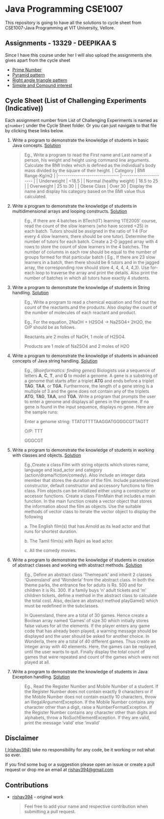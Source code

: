 # Java Programming CSE1007

This repository is going to have all the solutions to cycle sheet from CSE1007-Java Programming at VIT University, Vellore.

## Assignments - 13329 - DEEPIKAA S

Since I have this course under her I will also upload the assignments she gives apart from the cycle sheet

*  [Prime Number]()
*  [Pyramid pattern]()
*  [Right angle triangle pattern]()
*  [Simple and Comound interest]()

## Cycle Sheet (List of Challenging Experiments (Indicative))

Each assignment number from List of Challenging Experiments is named as `q[number]` under the Cycle Sheet folder. Or you can just navigate to that file by clicking these links below.

1. Write a program to demonstrate the knowledge of students in basic Java concepts. [Solution]()

	>Eg., Write a program to read the First name and Last name of a person, his weight and height using command line arguments. Calculate the BMI Index which is defined as the individual's body mass divided by the square of their height.
	>| Category | BMI Range-Kg/m2 |
	>|------------------------------- |----------------------- |
	>| Underweight | <18.5 |
	>| Normal (healthy weight) | 18.5 to 25 |
	>| Overweight | 25 to 30 |
	>| Obese Class | Over 30 |
	>Display the name and display his category based on the BMI value thus calculated.

  
2. Write a program to demonstrate the knowledge of students in multidimensional arrays and looping constructs. [Solution]()

	> Eg., If there are 4 batches in BTech(IT) learning ‘ITE2005’ course, read the count of the slow learners (who have scored <25) in each batch. Tutors should be assigned in the ratio of 1:4 (For every 4 slow learners, there should be one tutor). Determine the number of tutors for each batch. Create a 2-D jagged array with 4 rows to store the count of slow learners in the 4 batches. The number of columns in each row should be equal to the number of groups formed for that particular batch ( Eg., If there are 23 slow learners in a batch, then there should be 6 tutors and in the jagged array, the corresponding row should store 4, 4, 4, 4, 4,3). Use for-each loop to traverse the array and print the details. Also print the number of batches in which all tutors have exactly 4 students.

3. Write a program to demonstrate the knowledge of students in String handling. [Solution]()

	> Eg., Write a program to read a chemical equation and find out the
	> count of the reactants and the products. Also display the count of the
	> number of molecules of each reactant and product.
	> 
	> Eg., For the equation, 2NaOH + H2SO4 -> Na2SO4+ 2H2O,  the O/P  should
	> be as follows.
	> 
	> Reactants are 2 moles of NaOH,  1 mole of H2SO4.
	> 
	> Products are 1 mole of Na2SO4 and 2 moles of H2O

4. Write a program to demonstrate the knowledge of students in advanced concepts of Java string handling. [Solution]()

	> Eg., (_Bioinformatics: finding genes_) Biologists use a sequence of
	> letters **A**, **C**, **T**, and **G** to model a genome. A gene is a
	> substring of a genome that starts after a triplet **ATG** and ends
	> before a triplet **TAG**, **TAA**, or **TGA**. Furthermore, the length
	> of a gene string is a multiple of 3 and the gene does not contain any
	> of the triplets **ATG**, **TAG**, **TAA**, and **TGA**. Write a
	> program that prompts the user to enter a genome and displays all genes
	> in the genome. If no gene is found in the input sequence, displays no
	> gene. Here are the sample runs:
	> 
	> Enter a genome string: TTATGTTTTAAGGATGGGGCGTTAGTT
	> 
	> O/P:  TTT
	> 
	> GGGCGT

5. Write a program to demonstrate the knowledge of students in working with classes and objects. [Solution]()

	> Eg.,Create a class Film with string objects which stores name,
	> language and lead_actor and category (action/drama/fiction/comedy).
	> Also include an integer data member that stores the duration of the
	> film. Include parameterized constructor, default constructor and
	> accessory functions to film class. Flim objects can be initialized
	> either using a constructor or accessor functions. Create a class
	> FilmMain that includes a main function. In the main function create a
	> vector object that stores the information about the film as objects.
	> Use the suitable methods of vector class to iterate the vector object
	> to display the following
	> 
	> a. The English film(s) that has Arnold
	> as its lead actor and that runs for shortest duration.
	> 
	> b. The Tamil film(s) with Rajini as
	> lead actor.
	> 
	> c. All the comedy movies.

6. Write a program to demonstrate the knowledge of students in creation of abstract classes and working with abstract methods. [Solution]()

	> Eg., Define an abstract class ‘Themepark’ and inherit 2 classes
	> ‘Queensland’ and ‘Wonderla’ from the abstract class. In both the theme
	> parks, the entrance fee for adults is Rs. 500 and for children it is
	> Rs. 300. If a family buys ‘n’ adult tickets and ‘m’ children tickets,
	> define a method in the abstract class to calculate the total cost.
	> Also, declare an abstract method playGame() which must be redefined in
	> the subclasses.
	> 
	> In Queensland, there are a total of 30 games. Hence create a Boolean
	> array named ‘Games’ of size 30 which initially stores false values for
	> all the elements. If the player enters any game code that has already
	> been played, a warning message should be displayed and the user should
	> be asked for another choice.  In Wonderla, there are a total of 40
	> different games. Thus create an integer array with 40 elements. Here,
	> the games can be replayed, until the user wants to quit. Finally
	> display the total count of games that were repeated and count of the
	> games which were not played at all.

7. Write a program to demonstrate the knowledge of students in Java Exception handling. [Solution]()

	> Eg., Read the Register Number and Mobile Number of a student. If the
	> Register Number does not contain exactly 9 characters or if the Mobile
	> Number does not contain exactly 10 characters, throw an
	> IllegalArgumentException.  If the Mobile Number contains any character
	> other than a digit, raise a NumberFormatException. If the Register
	> Number contains any character other than digits and alphabets, throw a
	> NoSuchElementException. If they are valid, print the message ‘valid’
	> else ‘invalid’


## Disclaimer
[I (rishav394)](https://github.com/rishav394/) take no responsibility for any code, be it working or not what so ever.

If you find some bug or a suggestion please open an issue or create a pull request or drop me an email at rishav394@gmail.com

## Contributions

* [rishav394](https://github.com/rishav394/) - original work

	> Feel free to add your name and respective contribution when submitting a pull request.